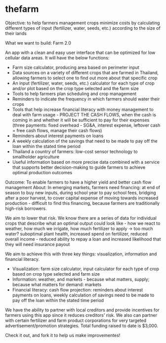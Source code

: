 # thefarm
Objective: to help farmers management crops minimize costs by calculating different types of input (fertilizer, water, seeds, etc.) according to the size of their lands

What we want to build: Farm 2.0

An app with a clean and easy user interface that can be optimized for low cellular data areas. It will have the below functions: 
- Farm size calculator, producing area based on perimeter input 
- Data sources on a variety of different crops that are farmed in Thailand, allowing farmers to select one to find out more about that specific crop 
- An input (fertilizer, water, seeds, etc.) calculator for each type of crop and/or plot based on the crop type selected and the farm size 
- Tools to help farmers plan scheduling and crop management
- Reminders to indicate the frequency in which farmers should water their crops
- Tools that help increase financial literacy with money management to deal with farm usage - PROJECT THE CASH FLOWS, when the cash is coming in and whether it will be sufficient to pay for their expenses (three payments: fixed overhead - SG&A, interest expense, leftover cash = free cash flows, manage their cash flows) 
- Reminders about interest payments on loans
- A weekly calculation of the savings that need to be made to pay off the loan within the stated time period 
- Thailand a country of farmers: low-cost sensor technology to smallholder agriculture
- Useful information based on more precise data combined with a service that supports better decision-making to guide farmers to achieve optimal production outcomes 

Outcome: To enable farmers to have a higher yield and better cash flow management
About: In emerging markets, farmers need financing: at end of season to buy new inputs, during school year to pay school fees, bridging after a poor harvest, to cover capital expense of moving towards increased production - difficult to find this financing, because farmers are traditionally high-risk borrowers. 

We aim to lower that risk. We know there are a series of data for individual crops that describe what an optimal output could look like - how we react to weather, how much we irrigate, how much fertilizer to apply → too much water? suboptimal plant health, increased spend on fertilizer, reduced overall income - reduced ability to repay a loan and increased likelihood that they will need insurance payout 

We aim to achieve this with three key things: visualization, information and financial literacy.
- Visualization: farm size calculator, input calculator for each type of crop based on crop type selected and farm size
- Information: weather, and markets - because what matters, supply; because what matters for demand: markets 
- Financial literacy: cash flow projection: reminders about interest payments on loans, weekly calculation of savings need to be made to pay off the loan within the stated time period

We have the ability to partner with local creditors and provide incentives for farmers using this app since it reduces creditors' risk. We also can partner with certain fertilizer and farm product corporations for very targeted advertisement/promotion strategies. Total funding raised to date is $3,000.

Check it out, and fork it to help us make improvementes!

